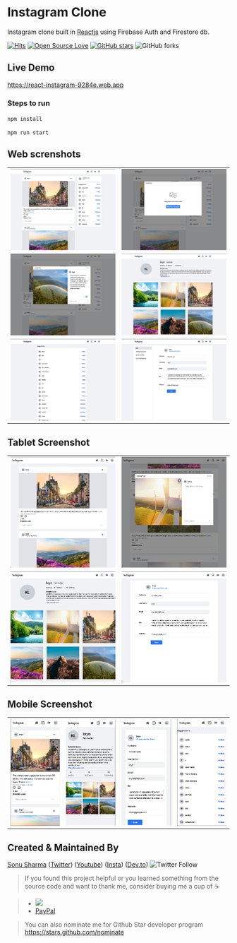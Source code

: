 # Instagram Clone

Instagram clone built in [Reactjs](https://reactjs.org/) using Firebase Auth and Firestore db.

[![Hits](https://hits.seeyoufarm.com/api/count/incr/badge.svg?url=https%3A%2F%2Fgithub.com%2FTheAlphamerc%2Freact-instagram&count_bg=%2379C83D&title_bg=%23555555&icon=&icon_color=%23E7E7E7&title=hits&edge_flat=false)](https://hits.seeyoufarm.com)  [![Open Source Love](https://badges.frapsoft.com/os/v2/open-source.svg?v=103)](https://github.com/Thealphamerc/react-instagram) [![GitHub stars](https://img.shields.io/github/stars/Thealphamerc/react-instagram?style=social)](https://github.com/login?return_to=https://github.com/FTheAlphamerc/react-instagram) 
![GitHub forks](https://img.shields.io/github/forks/TheAlphamerc/react-instagram?style=social)

## Live Demo
https://react-instagram-9284e.web.app

### Steps to run

`npm install`

`npm run start`


## Web screnshots
|   |  |
| ------------- |:-------------:|
| <img src="https://raw.githubusercontent.com/TheAlphamerc/react-instagram/screenshots/web-1.png"/>     | <img src="https://raw.githubusercontent.com/TheAlphamerc/react-instagram/screenshots/web-2.png"/>    |
| <img src="https://raw.githubusercontent.com/TheAlphamerc/react-instagram/screenshots/web-3.png"/>     | <img src="https://raw.githubusercontent.com/TheAlphamerc/react-instagram/screenshots/web-4.png"/>    |
| <img src="https://raw.githubusercontent.com/TheAlphamerc/react-instagram/screenshots/web-5.png"/>     | <img src="https://raw.githubusercontent.com/TheAlphamerc/react-instagram/screenshots/web-6.png"/>    |



## Tablet Screenshot
|  |  |
| ------------- |:-------------:|
| <img src="https://raw.githubusercontent.com/TheAlphamerc/react-instagram/screenshots/tab-1.png"/>     | <img src="https://raw.githubusercontent.com/TheAlphamerc/react-instagram/screenshots/tab-2.png"/>    |
| <img src="https://raw.githubusercontent.com/TheAlphamerc/react-instagram/screenshots/tab-3.png"/>     | <img src="https://raw.githubusercontent.com/TheAlphamerc/react-instagram/screenshots/tab-4.png"/>    |



## Mobile Screenshot
|  |  |  |  |
| ------------- |:-------------|:------------- |:-------------|
| <img src="https://raw.githubusercontent.com/TheAlphamerc/react-instagram/screenshots/mob-1.png"/>  |<img src="https://raw.githubusercontent.com/TheAlphamerc/react-instagram/screenshots/mob-2.png"/> |<img src="https://raw.githubusercontent.com/TheAlphamerc/react-instagram/screenshots/mob-3.png"/> |<img src="https://raw.githubusercontent.com/TheAlphamerc/react-instagram/screenshots/mob-4.png"/>|





## Created & Maintained By

[Sonu Sharma](https://github.com/TheAlphamerc) ([Twitter](https://www.twitter.com/TheAlphamerc)) ([Youtube](https://www.youtube.com/user/sonusharma045sonu/)) ([Insta](https://www.instagram.com/_sonu_sharma__)) ([Dev.to](https://dev.to/thealphamerc))
  ![Twitter Follow](https://img.shields.io/twitter/follow/thealphamerc?style=social) 

> If you found this project helpful or you learned something from the source code and want to thank me, consider buying me a cup of :coffee:
>

> * <a href="https://www.buymeacoffee.com/thealphamerc"><img src="https://cdn.buymeacoffee.com/buttons/v2/default-yellow.png" width="100"></a>
> * [PayPal](https://www.paypal.me/TheAlphamerc/)

> You can also nominate me for Github Star developer program
> https://stars.github.com/nominate

